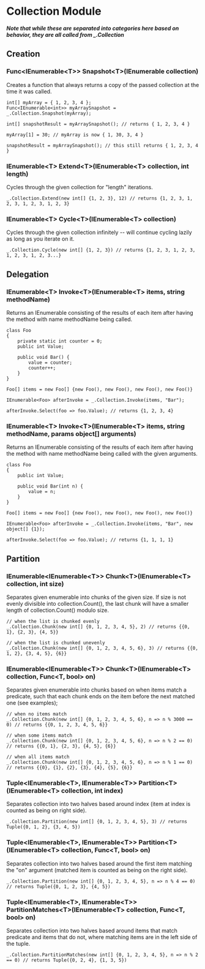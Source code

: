 # Collection Module
***Note that while these are separated into categories here based on behavior, they are all called from _.Collection***

## Creation
### Func\<IEnumerable\<T\>\> Snapshot\<T\>(IEnumerable<T> collection)
Creates a function that always returns a copy of the passed collection at the time it was called.
```
int[] myArray = { 1, 2, 3, 4 };
Func<IEnumerable<int>> myArraySnapshot = _.Collection.Snapshot(myArray);

int[] snapshotResult = myArraySnapshot(); // returns { 1, 2, 3, 4 }

myArray[1] = 30; // myArray is now { 1, 30, 3, 4 }

snapshotResult = myArraySnapshot(); // this still returns { 1, 2, 3, 4 }
```

### IEnumerable\<T\> Extend\<T\>(IEnumerable\<T\> collection, int length)
Cycles through the given collection for "length" iterations.
```
_.Collection.Extend(new int[] {1, 2, 3}, 12) // returns {1, 2, 3, 1, 2, 3, 1, 2, 3, 1, 2, 3}
```

### IEnumerable\<T\> Cycle\<T\>(IEnumerable\<T\> collection)
Cycles through the given collection infinitely -- will continue cycling lazily as long as you iterate on it.
```
_.Collection.Cycle(new int[] {1, 2, 3}) // returns {1, 2, 3, 1, 2, 3, 1, 2, 3, 1, 2, 3...}
```

## Delegation
### IEnumerable\<T\> Invoke\<T\>(IEnumerable\<T\> items, string methodName)
Returns an IEnumerable consisting of the results of each item after having the method with name methodName being called.
```
class Foo
{
    private static int counter = 0;
    public int Value;

    public void Bar() {
        value = counter;
        counter++;
    }
}

Foo[] items = new Foo[] {new Foo(), new Foo(), new Foo(), new Foo()}

IEnumerable<Foo> afterInvoke = _.Collection.Invoke(items, "Bar");

afterInvoke.Select(foo => foo.Value); // returns {1, 2, 3, 4}
```

### IEnumerable\<T\> Invoke\<T\>(IEnumerable\<T\> items, string methodName, params object[] arguments)
Returns an IEnumerable consisting of the results of each item after having the method with name methodName being called with the given arguments.
```
class Foo
{
    public int Value;

    public void Bar(int n) {
        value = n;
    }
}

Foo[] items = new Foo[] {new Foo(), new Foo(), new Foo(), new Foo()}

IEnumerable<Foo> afterInvoke = _.Collection.Invoke(items, "Bar", new object[] {1});

afterInvoke.Select(foo => foo.Value); // returns {1, 1, 1, 1}
```

## Partition
### IEnumerable\<IEnumerable\<T\>\> Chunk\<T\>(IEnumerable\<T\> collection, int size)
Separates given enumerable into chunks of the given size. If size is not evenly divisible into collection.Count(), the last chunk will have a smaller length of collection.Count() modulo size.
```
// when the list is chunked evenly
_.Collection.Chunk(new int[] {0, 1, 2, 3, 4, 5}, 2) // returns {{0, 1}, {2, 3}, {4, 5}}

// when the list is chunked unevenly
_.Collection.Chunk(new int[] {0, 1, 2, 3, 4, 5, 6}, 3) // returns {{0, 1, 2}, {3, 4, 5}, {6}}
```

### IEnumerable\<IEnumerable\<T\>\> Chunk\<T\>(IEnumerable\<T\> collection, Func\<T, bool\> on)
Separates given enumerable into chunks based on when items match a predicate, such that each chunk ends on the item before the next matched one (see examples);
```
// when no items match
_.Collection.Chunk(new int[] {0, 1, 2, 3, 4, 5, 6}, n => n % 3000 == 0) // returns {{0, 1, 2, 3, 4, 5, 6}}

// when some items match
_.Collection.Chunk(new int[] {0, 1, 2, 3, 4, 5, 6}, n => n % 2 == 0) // returns {{0, 1}, {2, 3}, {4, 5}, {6}}

// when all items match
_.Collection.Chunk(new int[] {0, 1, 2, 3, 4, 5, 6}, n => n % 1 == 0) // returns {{0}, {1}, {2}, {3}, {4}, {5}, {6}}
```

### Tuple\<IEnumerable\<T\>, IEnumerable\<T\>\> Partition\<T\>(IEnumerable\<T\> collection, int index)
Separates collection into two halves based around index (item at index is counted as being on right side).
```
_.Collection.Partition(new int[] {0, 1, 2, 3, 4, 5}, 3) // returns Tuple({0, 1, 2}, {3, 4, 5})
```

### Tuple\<IEnumerable\<T\>, IEnumerable\<T\>\> Partition\<T\>(IEnumerable\<T\> collection, Func\<T, bool\> on)
Separates collection into two halves based around the first item matching the "on" argument (matched item is counted as being on the right side).
```
_.Collection.Partition(new int[] {0, 1, 2, 3, 4, 5}, n => n % 4 == 0) // returns Tuple({0, 1, 2, 3}, {4, 5})
```

### Tuple\<IEnumerable\<T\>, IEnumerable\<T\>\> PartitionMatches\<T\>(IEnumerable\<T\> collection, Func\<T, bool\> on)
Separates collection into two halves based around items that match predicate and items that do not, where matching items are in the left side of the tuple.
```
_.Collection.PartitionMatches(new int[] {0, 1, 2, 3, 4, 5}, n => n % 2 == 0) // returns Tuple({0, 2, 4}, {1, 3, 5})
```
